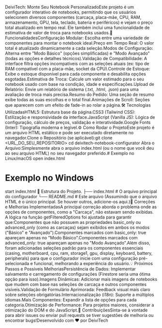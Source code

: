 DeiviTech: Monte Seu Notebook PersonalizadoEste projeto é um configurador interativo de notebooks, permitindo que os usuários selecionem diversos componentes (carcaça, placa-mãe, CPU, RAM, armazenamento, GPU, tela, teclado, bateria e periféricos) e vejam o preço total atualizado em tempo real. Ele também inclui uma funcionalidade de estimativa de valor de troca para notebooks usados.🚀 FuncionalidadesConfiguração Modular: Escolha entre uma variedade de componentes para montar o notebook ideal.Preço em Tempo Real: O valor total é atualizado dinamicamente a cada seleção.Modos de Configuração: Alterna entre "Modo Básico" (opções simplificadas) e "Modo Avançado" (todas as opções e detalhes técnicos).Validação de Compatibilidade: A interface filtra opções incompatíveis com as seleções atuais (ex: tipo de RAM compatível com a placa-mãe, socket da CPU).Controle de Estoque: Exibe o estoque disponível para cada componente e desabilita opções esgotadas.Estimativa de Troca: Calcule um valor estimado para o seu notebook usado com base na condição, idade e especificações.Upload de Relatório: Envie um relatório de sistema (.txt, .html, .json) para uma avaliação de troca mais precisa.Resumo do Pedido: Uma seção de resumo exibe todas as suas escolhas e o total final.Animações de Scroll: Seções que aparecem com um efeito de fade-in ao rolar a página.🛠️ Tecnologias UtilizadasHTML5: Estrutura base da página.CSS3 (Tailwind CSS): Estilização e responsividade da interface.JavaScript (Vanilla JS): Lógica de configuração, cálculo de preços, validação e interatividade.Google Fonts (Inter): Tipografia moderna e legível.⚙️ Como Rodar o ProjetoEste projeto é um arquivo HTML estático e pode ser executado diretamente no navegador.Clone o Repositório (se aplicável):git clone <URL_DO_SEU_REPOSITORIO>
cd deivitech-notebook-configurator
Abra o Arquivo:Simplesmente abra o arquivo index.html (ou o nome que você deu ao seu arquivo HTML) no seu navegador preferido.# Exemplo no Linux/macOS
open index.html

# Exemplo no Windows
start index.html
📂 Estrutura do Projeto.
├── index.html  # O arquivo principal do configurador
└── README.md   # Este arquivo
(Assumindo que o arquivo HTML é o único principal. Se houver outros, adicione-os aqui.)🐛 Correções e Melhorias ImplementadasA principal correção aborda o problema onde as opções de componentes, como a "Carcaça", não estavam sendo exibidas. A lógica na função getFilteredOptions foi ajustada para garantir que:Componentes que não possuem as propriedades basic_only ou advanced_only (como as carcaças) sejam exibidos em ambos os modos ("Básico" e "Avançado").Componentes marcados com basic_only: true apareçam apenas no "Modo Básico".Componentes marcados com advanced_only: true apareçam apenas no "Modo Avançado".Além disso, foram adicionadas seleções padrão para os componentes essenciais (casing, motherboard, cpu, ram, storage1, gpu, display, keyboard, battery, peripherals) para que o configurador inicie com uma configuração pré-selecionada e funcional, melhorando a experiência do usuário.💡 Próximos Passos e Possíveis MelhoriasPersistência de Dados: Implementar salvamento e carregamento de configurações (Firestore seria uma ótima opção para isso).Imagens Dinâmicas: Adicionar mais imagens de notebooks que mudem com base nas seleções de carcaça e outros componentes visíveis.Validação de Formulário Aprimorada: Feedback visual mais claro sobre seleções obrigatórias.Internacionalização (i18n): Suporte a múltiplos idiomas.Mais Componentes: Expandir a lista de opções para cada categoria.Otimização de Performance: Para projetos maiores, considerar a otimização do DOM e do JavaScript.🤝 ContribuiçõesSinta-se à vontade para abrir issues ou enviar pull requests se tiver sugestões de melhoria ou encontrar bugs!Desenvolvido com ❤️ por DeiviTech

